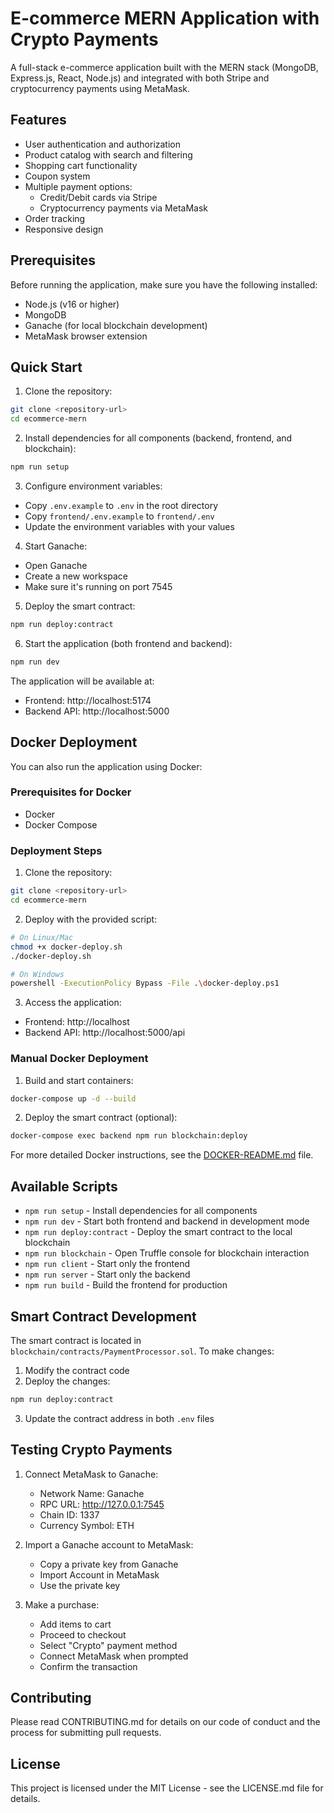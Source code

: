 # E-commerce MERN Application with Crypto Payments

A full-stack e-commerce application built with the MERN stack (MongoDB, Express.js, React, Node.js) and integrated with both Stripe and cryptocurrency payments using MetaMask.

## Features

- User authentication and authorization
- Product catalog with search and filtering
- Shopping cart functionality
- Coupon system
- Multiple payment options:
  - Credit/Debit cards via Stripe
  - Cryptocurrency payments via MetaMask
- Order tracking
- Responsive design

## Prerequisites

Before running the application, make sure you have the following installed:
- Node.js (v16 or higher)
- MongoDB
- Ganache (for local blockchain development)
- MetaMask browser extension

## Quick Start

1. Clone the repository:
```bash
git clone <repository-url>
cd ecommerce-mern
```

2. Install dependencies for all components (backend, frontend, and blockchain):
```bash
npm run setup
```

3. Configure environment variables:
- Copy `.env.example` to `.env` in the root directory
- Copy `frontend/.env.example` to `frontend/.env`
- Update the environment variables with your values

4. Start Ganache:
- Open Ganache
- Create a new workspace
- Make sure it's running on port 7545

5. Deploy the smart contract:
```bash
npm run deploy:contract
```

6. Start the application (both frontend and backend):
```bash
npm run dev
```

The application will be available at:
- Frontend: http://localhost:5174
- Backend API: http://localhost:5000

## Docker Deployment

You can also run the application using Docker:

### Prerequisites for Docker
- Docker
- Docker Compose

### Deployment Steps

1. Clone the repository:
```bash
git clone <repository-url>
cd ecommerce-mern
```

2. Deploy with the provided script:
```bash
# On Linux/Mac
chmod +x docker-deploy.sh
./docker-deploy.sh

# On Windows
powershell -ExecutionPolicy Bypass -File .\docker-deploy.ps1
```

3. Access the application:
- Frontend: http://localhost
- Backend API: http://localhost:5000/api

### Manual Docker Deployment

1. Build and start containers:
```bash
docker-compose up -d --build
```

2. Deploy the smart contract (optional):
```bash
docker-compose exec backend npm run blockchain:deploy
```

For more detailed Docker instructions, see the [DOCKER-README.md](DOCKER-README.md) file.

## Available Scripts

- `npm run setup` - Install dependencies for all components
- `npm run dev` - Start both frontend and backend in development mode
- `npm run deploy:contract` - Deploy the smart contract to the local blockchain
- `npm run blockchain` - Open Truffle console for blockchain interaction
- `npm run client` - Start only the frontend
- `npm run server` - Start only the backend
- `npm run build` - Build the frontend for production

## Smart Contract Development

The smart contract is located in `blockchain/contracts/PaymentProcessor.sol`. To make changes:

1. Modify the contract code
2. Deploy the changes:
```bash
npm run deploy:contract
```
3. Update the contract address in both `.env` files

## Testing Crypto Payments

1. Connect MetaMask to Ganache:
   - Network Name: Ganache
   - RPC URL: http://127.0.0.1:7545
   - Chain ID: 1337
   - Currency Symbol: ETH

2. Import a Ganache account to MetaMask:
   - Copy a private key from Ganache
   - Import Account in MetaMask
   - Use the private key

3. Make a purchase:
   - Add items to cart
   - Proceed to checkout
   - Select "Crypto" payment method
   - Connect MetaMask when prompted
   - Confirm the transaction

## Contributing

Please read CONTRIBUTING.md for details on our code of conduct and the process for submitting pull requests.

## License

This project is licensed under the MIT License - see the LICENSE.md file for details.
